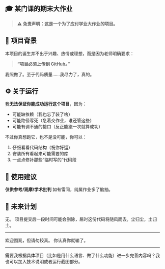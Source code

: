 ## 🎓 某门课的期末大作业

> ⚠️ **免责声明：这是一个为了应付学业大作业的项目。**

## 📌 项目背景

本项目的诞生并不出于兴趣、热情或理想，而是因为老师明确要求：

> **“项目必须上传到 GitHub。”**

我照做了。至于代码质量……我尽力了，真的。

## ⚙️ 关于运行

我**无法保证你能成功运行这个项目**，因为：

* 可能缺依赖（我也忘了装了啥）
* 可能路径写死（急着交作业，谁还管这些）
* 可能有调不通的接口（反正能跑一次就算成功）

不过你真想跑它，也不是没可能，你可以：

1. 仔细看看代码结构（祝你好运）
2. 安装所有看起来可能需要的库
3. 一点点修补那些“临时写的”代码段

## 🤷 使用建议

**仅供参考/观摩/学术批判**
如有雷同，纯属作业多了脑抽。

## 🧹 未来计划

无。
项目提交后一段时间可能会删除，届时这份代码将随风而去，尘归尘，土归土。

---

欢迎围观，但请勿较真。
你认真你就输了。

---

需要我根据具体项目（比如是用什么语言、做了什么功能）进一步完善内容吗？我也可以加入技术说明或者运行截图部分。

